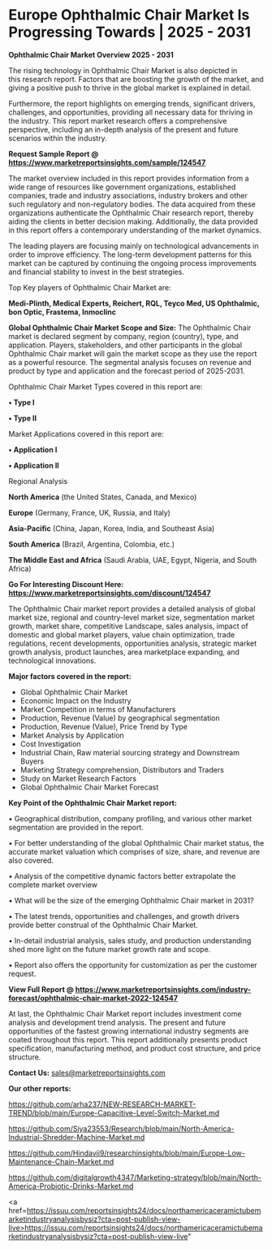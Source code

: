 # Europe Ophthalmic Chair Market Is Progressing Towards | 2025 - 2031

<Strong> Ophthalmic Chair Market Overview 2025 - 2031</strong>

The rising technology in Ophthalmic Chair Market is also depicted in this research report. Factors that are boosting the growth of the market, and giving a positive push to thrive in the global market is explained in detail.

Furthermore, the report highlights on emerging trends, significant drivers, challenges, and opportunities, providing all necessary data for thriving in the industry. This report market research offers a comprehensive perspective, including an in-depth analysis of the present and future scenarios within the industry.

<strong>Request Sample Report @ <a href=https://www.marketreportsinsights.com/sample/124547>https://www.marketreportsinsights.com/sample/124547</a></strong>

The market overview included in this report provides information from a wide range of resources like government organizations, established companies, trade and industry associations, industry brokers and other such regulatory and non-regulatory bodies. The data acquired from these organizations authenticate the Ophthalmic Chair research report, thereby aiding the clients in better decision making. Additionally, the data provided in this report offers a contemporary understanding of the market dynamics.

The leading players are focusing mainly on technological advancements in order to improve efficiency. The long-term development patterns for this market can be captured by continuing the ongoing process improvements and financial stability to invest in the best strategies.

Top Key players of Ophthalmic Chair Market are:

<strong>Medi-Plinth, Medical Experts, Reichert, RQL, Teyco Med, US Ophthalmic, bon Optic, Frastema, Inmoclinc</strong>

<strong><b>Global Ophthalmic Chair Market Scope and Size:</b></strong>
The Ophthalmic Chair market is declared segment by company, region (country), type, and application. Players, stakeholders, and other participants in the global Ophthalmic Chair market will gain the market scope as they use the report as a powerful resource. The segmental analysis focuses on revenue and product by type and application and the forecast period of 2025-2031.

Ophthalmic Chair Market Types covered in this report are:

<strong>• Type I

• Type II</strong>

Market Applications covered in this report are:

<strong>• Application I

• Application II</strong> 

Regional Analysis

<strong>North America</strong> (the United States, Canada, and Mexico)

<strong>Europe</strong> (Germany, France, UK, Russia, and Italy)

<strong>Asia-Pacific</strong> (China, Japan, Korea, India, and Southeast Asia)

<strong>South America</strong> (Brazil, Argentina, Colombia, etc.)

<strong>The Middle East and Africa</strong> (Saudi Arabia, UAE, Egypt, Nigeria, and South Africa)

<strong>Go For Interesting Discount Here: <a href=https://www.marketreportsinsights.com/discount/124547>https://www.marketreportsinsights.com/discount/124547</a></strong>

The Ophthalmic Chair market report provides a detailed analysis of global market size, regional and country-level market size, segmentation market growth, market share, competitive Landscape, sales analysis, impact of domestic and global market players, value chain optimization, trade regulations, recent developments, opportunities analysis, strategic market growth analysis, product launches, area marketplace expanding, and technological innovations.

<strong><b>Major factors covered in the report:</b></strong>
<ul>
  <li>Global Ophthalmic Chair Market </li>
  <li>Economic Impact on the Industry</li>
  <li>Market Competition in terms of Manufacturers</li>
  <li>Production, Revenue (Value) by geographical segmentation</li>
  <li>Production, Revenue (Value), Price Trend by Type</li>
  <li>Market Analysis by Application</li>
  <li>Cost Investigation</li>
  <li>Industrial Chain, Raw material sourcing strategy and Downstream Buyers</li>
  <li>Marketing Strategy comprehension, Distributors and Traders</li>
  <li>Study on Market Research Factors</li>
  <li>Global Ophthalmic Chair Market Forecast</li>
</ul>

<strong><b>Key Point of the Ophthalmic Chair Market report:</b></strong>

• Geographical distribution, company profiling, and various other market segmentation are provided in the report.

• For better understanding of the global Ophthalmic Chair market status, the accurate market valuation which comprises of size, share, and revenue are also covered.

• Analysis of the competitive dynamic factors better extrapolate the complete market overview

• What will be the size of the emerging Ophthalmic Chair market in 2031?

• The latest trends, opportunities and challenges, and growth drivers provide better construal of the Ophthalmic Chair Market.

• In-detail industrial analysis, sales study, and production understanding shed more light on the future market growth rate and scope.

• Report also offers the opportunity for customization as per the customer request.

<strong><b>View Full Report @ <a href=https://www.marketreportsinsights.com/industry-forecast/ophthalmic-chair-market-2022-124547>https://www.marketreportsinsights.com/industry-forecast/ophthalmic-chair-market-2022-124547</a></b></strong>


At last, the Ophthalmic Chair Market report includes investment come analysis and development trend analysis. The present and future opportunities of the fastest growing international industry segments are coated throughout this report. This report additionally presents product specification, manufacturing method, and product cost structure, and price structure.

<strong>Contact Us:</strong>
sales@marketreportsinsights.com

<strong>Our other reports:</strong>

<a href=https://github.com/arha237/NEW-RESEARCH-MARKET-TREND/blob/main/Europe-Capacitive-Level-Switch-Market.md>https://github.com/arha237/NEW-RESEARCH-MARKET-TREND/blob/main/Europe-Capacitive-Level-Switch-Market.md</a>

<a href=https://github.com/Siya23553/Research/blob/main/North-America-Industrial-Shredder-Machine-Market.md>https://github.com/Siya23553/Research/blob/main/North-America-Industrial-Shredder-Machine-Market.md</a>

<a href=https://github.com/Hindavii9/researchinsights/blob/main/Europe-Low-Maintenance-Chain-Market.md>https://github.com/Hindavii9/researchinsights/blob/main/Europe-Low-Maintenance-Chain-Market.md</a>

<a href=https://github.com/digitalgrowth4347/Marketing-strategy/blob/main/North-America-Probiotic-Drinks-Market.md>https://github.com/digitalgrowth4347/Marketing-strategy/blob/main/North-America-Probiotic-Drinks-Market.md</a>

<a href=https://issuu.com/reportsinsights24/docs/northamericaceramictubemarketindustryanalysisbysiz?cta=post-publish-view-live>https://issuu.com/reportsinsights24/docs/northamericaceramictubemarketindustryanalysisbysiz?cta=post-publish-view-live</a>"
